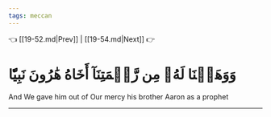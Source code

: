 ```yaml
---
tags: meccan
---
```


👈 [[19-52.md|Prev]] | [[19-54.md|Next]] 👉

# وَوَهَبۡنَا لَهُۥ مِن رَّحۡمَتِنَآ أَخَاهُ هَٰرُونَ نَبِيّٗا

And We gave him out of Our mercy his brother Aaron as a prophet

---

